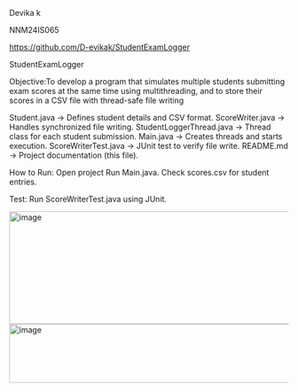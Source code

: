 Devika k

NNM24IS065


https://github.com/D-evikak/StudentExamLogger

StudentExamLogger

Objective:To develop a program that simulates multiple students submitting exam scores at the same time using multithreading, and to store their scores in a CSV file with thread-safe file writing

Student.java             → Defines student details and CSV format.
ScoreWriter.java         → Handles synchronized file writing.
StudentLoggerThread.java → Thread class for each student submission.
Main.java                → Creates threads and starts execution.
ScoreWriterTest.java     → JUnit test to verify file write.
README.md                → Project documentation (this file).

How to Run:
Open project 
Run Main.java.
Check scores.csv for student entries.

Test:
Run ScoreWriterTest.java using JUnit.

<img width="737" height="203" alt="image" src="https://github.com/user-attachments/assets/333e61a2-7651-4fc3-96d3-2dda0474df13" />

<img width="820" height="106" alt="image" src="https://github.com/user-attachments/assets/401bf11e-c283-4eb4-a5ba-e2ffbf39cc2a" />

